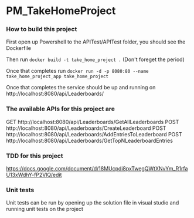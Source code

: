 # PM_TakeHomeProject

### How to build this project

First open up Powershell to the APITest/APITest folder, you should see the Dockerfile

Then run ```docker build -t take_home_project .``` (Don't foreget the period)

Once that completes run ```docker run -d -p 8080:80 --name take_home_project_app take_home_project```

Once that completes the service should be up and running on http://localhost:8080/api/Leaderboards/

### The available APIs for this project are
GET http://localhost:8080/api/Leaderboards/GetAllLeaderboards
POST http://localhost:8080/api/Leaderboards/CreateLeaderboard
POST http://localhost:8080/api/Leaderboards/AddEntriesToLeaderboard
POST http://localhost:8080/api/Leaderboards/GetTopNLeaderboardEntries

### TDD for this project
https://docs.google.com/document/d/18MUcpdi8pxTwegQWtXNvYm_R1rfaU13xWdhY-fP2VlQ/edit

### Unit tests
Unit tests can be run by opening up the solution file in visual studio and running unit tests on the project
